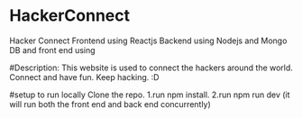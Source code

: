 # HackerConnect
Hacker Connect Frontend using Reactjs Backend using Nodejs and Mongo DB and front end using 


#Description:
This website is used to connect the hackers around the world. Connect and have fun. Keep hacking. :D

#setup to run locally
Clone the repo.
1.run npm install.
2.run npm run dev (it will run both the front end and back end concurrently)

